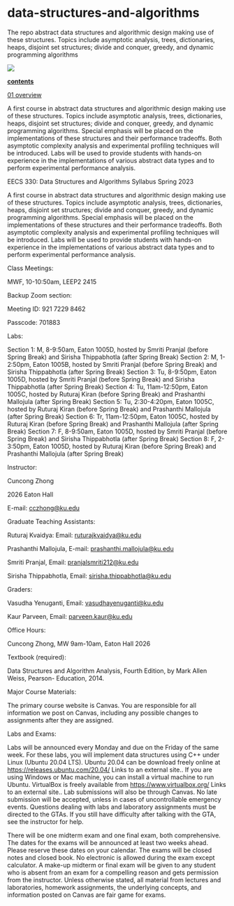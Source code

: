 # data-structures-and-algorithms
The repo abstract data structures and algorithmic design making use of these structures. Topics include     asymptotic analysis, trees, dictionaries, heaps, disjoint set structures; divide and conquer, greedy, and dynamic programming algorithms

<p><a href="https://en.wikipedia.org/wiki/File:Heckert_GNU_white.svg#/media/File:Heckert_GNU_white.svg"><img src="https://upload.wikimedia.org/wikipedia/en/thumb/2/22/Heckert_GNU_white.svg/1200px-Heckert_GNU_white.svg.png" </a></p>

**contents**

[01 overview](./course/01-overview/README.md)

A first course in abstract data structures and algorithmic design making use of these structures. Topics include asymptotic analysis, trees, dictionaries, heaps, disjoint set structures; divide and conquer, greedy, and dynamic programming algorithms. Special emphasis will be placed on the implementations of these structures and their performance tradeoffs. Both asymptotic complexity analysis and experimental profiling techniques will be introduced. Labs will be used to provide students with hands-on experience in the implementations of various abstract data types and to perform experimental performance analysis.

EECS 330: Data Structures and Algorithms Syllabus Spring 2023

A first course in abstract data structures and algorithmic design making use of these structures. Topics include asymptotic analysis, trees, dictionaries, heaps, disjoint set structures; divide and conquer, greedy, and dynamic programming algorithms. Special emphasis will be placed on the implementations of these structures and their performance tradeoffs. Both asymptotic complexity analysis and experimental profiling techniques will be introduced. Labs will be used to provide students with hands-on experience in the implementations of various abstract data types and to perform experimental performance analysis.

Class Meetings:

MWF, 10-10:50am, LEEP2 2415

Backup Zoom section:

Meeting ID: 921 7229 8462

Passcode: 701883

Labs:

Section 1: M, 8-9:50am, Eaton 1005D, hosted by Smriti Pranjal (before Spring Break) and Sirisha Thippabhotla (after Spring Break)
Section 2: M, 1-2:50pm, Eaton 1005B, hosted by Smriti Pranjal (before Spring Break) and Sirisha Thippabhotla (after Spring Break)
Section 3: Tu, 8-9:50pm, Eaton 1005D, hosted by Smriti Pranjal (before Spring Break) and Sirisha Thippabhotla (after Spring Break)
Section 4: Tu, 11am-12:50pm, Eaton 1005C, hosted by Ruturaj Kiran (before Spring Break) and Prashanthi Mallojula (after Spring Break)
Section 5: Tu, 2:30-4:20pm, Eaton 1005C, hosted by Ruturaj Kiran (before Spring Break) and Prashanthi Mallojula (after Spring Break)
Section 6: Tr, 11am-12:50pm, Eaton 1005C, hosted by Ruturaj Kiran (before Spring Break) and Prashanthi Mallojula (after Spring Break)
Section 7: F, 8-9:50am, Eaton 1005D, hosted by Smriti Pranjal (before Spring Break) and Sirisha Thippabhotla (after Spring Break)
Section 8: F, 2-3:50pm, Eaton 1005D, hosted by Ruturaj Kiran (before Spring Break) and Prashanthi Mallojula (after Spring Break)
 

Instructor:

Cuncong Zhong

2026 Eaton Hall

E-mail: cczhong@ku.edu  

 

Graduate Teaching Assistants:

Ruturaj Kvaidya: Email: ruturajkvaidya@ku.edu

Prashanthi Mallojula, E-mail: prashanthi.mallojula@ku.edu

Smriti Pranjal, Email: pranjalsmriti212@ku.edu

Sirisha Thippabhotla, Email: sirisha.thippabhotla@ku.edu

 

Graders:

Vasudha Yenuganti, Email: vasudhayenuganti@ku.edu

Kaur Parveen, Email: parveen.kaur@ku.edu

 

Office Hours:

Cuncong Zhong, MW 9am-10am, Eaton Hall 2026

 

Textbook (required):

Data Structures and Algorithm Analysis, Fourth Edition, by Mark Allen Weiss, Pearson- Education, 2014.

 

Major Course Materials:

The primary course website is Canvas. You are responsible for all information we post on Canvas, including any possible changes to assignments after they are assigned.

 

Labs and Exams:

Labs will be announced every Monday and due on the Friday of the same week. For these labs, you will implement data structures using C++ under Linux (Ubuntu 20.04 LTS). Ubuntu 20.04 can be download freely online at https://releases.ubuntu.com/20.04/ Links to an external site.. If you are using Windows or Mac machine, you can install a virtual machine to run Ubuntu. VirtualBox is freely available from https://www.virtualbox.org/ Links to an external site.. Lab submissions will also be through Canvas. No late submission will be accepted, unless in cases of uncontrollable emergency events. Questions dealing with labs and laboratory assignments must be directed to the GTAs. If you still have difficulty after talking with the GTA, see the instructor for help.

There will be one midterm exam and one final exam, both comprehensive. The dates for the exams will be announced at least two weeks ahead. Please reserve these dates on your calendar. The exams will be closed notes and closed book. No electronic is allowed during the exam except calculator. A make-up midterm or final exam will be given to any student who is absent from an exam for a compelling reason and gets permission from the instructor. Unless otherwise stated, all material from lectures and laboratories, homework assignments, the underlying concepts, and information posted on Canvas are fair game for exams.
